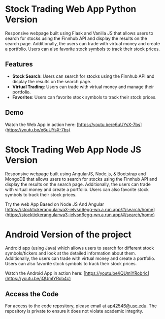# Stock Trading Web App Python Version

Responsive webpage built using Flask and Vanilla JS that allows users to search for stocks using the Finnhub API and display the results on the search page. Additionally, the users can trade with virtual money and create a portfolio. Users can also favorite stock symbols to track their stock prices.

## Features

- **Stock Search**: Users can search for stocks using the Finnhub API and display the results on the search page.
- **Virtual Trading**: Users can trade with virtual money and manage their portfolio.
- **Favorites**: Users can favorite stock symbols to track their stock prices.

## Demo

Watch the Web App in action here:
[https://youtu.be/e6uUYsX-7bs](https://youtu.be/e6uUYsX-7bs)

# Stock Trading Web App Node JS Version

Responsive webpage built using AngularJS, Node.js, & Bootstrap and MongoDB that allows users to search for stocks using the Finnhub API and display the results on the search page. Additionally, the users can trade with virtual money and create a portfolio. Users can also favorite stock symbols to track their stock prices.


Try the web App Based on Node JS And Angular 
[https://stocktickerangularwa3-ielvsn6egq-wn.a.run.app/#/search/home](https://stocktickerangularwa3-ielvsn6egq-wn.a.run.app/#/search/home)

# Android Version of the project

Android app (using Java) which allows users to search for different stock symbols/tickers and look at the detailed information about them. Additionally, the users can trade with virtual money and create a portfolio. Users can also favorite stock symbols to track their stock prices.

Watch the Android App in action here:
[https://youtu.be/iQUmlYRob4c](https://youtu.be/iQUmlYRob4c)

## Access the Code

For access to the code repository, please email at [ap42546@usc.edu](mailto:ap42546@usc.edu). The repository is private to ensure it does not violate academic integrity.

